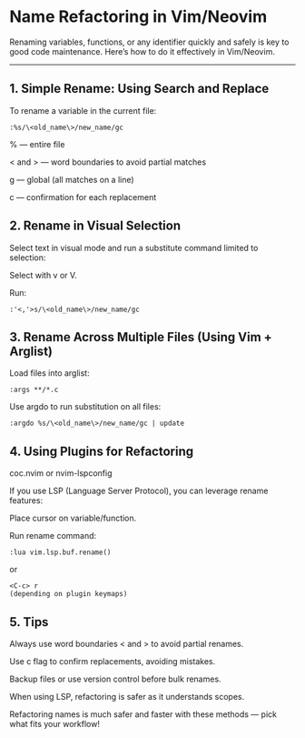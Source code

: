 # Name Refactoring in Vim/Neovim

Renaming variables, functions, or any identifier quickly and safely is key to good code maintenance. Here’s how to do it effectively in Vim/Neovim.

---

## 1. Simple Rename: Using Search and Replace

To rename a variable in the current file:

```vim
:%s/\<old_name\>/new_name/gc
```

% — entire file

\< and \> — word boundaries to avoid partial matches

g — global (all matches on a line)

c — confirmation for each replacement

## 2. Rename in Visual Selection
Select text in visual mode and run a substitute command limited to selection:

Select with v or V.

Run:

```vim
:'<,'>s/\<old_name\>/new_name/gc
```

## 3. Rename Across Multiple Files (Using Vim + Arglist)
Load files into arglist:

```vim
:args **/*.c
```

Use argdo to run substitution on all files:

```vim
:argdo %s/\<old_name\>/new_name/gc | update
```

## 4. Using Plugins for Refactoring

coc.nvim or nvim-lspconfig

If you use LSP (Language Server Protocol), you can leverage rename features:

Place cursor on variable/function.

Run rename command:

```vim
:lua vim.lsp.buf.rename()
```

or

```vim
<C-c> r
(depending on plugin keymaps)
```

## 5. Tips
Always use word boundaries \< and \> to avoid partial renames.

Use c flag to confirm replacements, avoiding mistakes.

Backup files or use version control before bulk renames.

When using LSP, refactoring is safer as it understands scopes.

Refactoring names is much safer and faster with these methods — pick what fits your workflow!